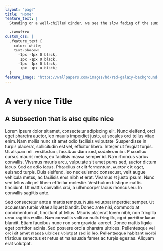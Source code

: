 ```yaml
---
layout: "page"
title: "Home"
feature_text: |
  Standing on a well-chilled cinder, we see the slow fading of the suns, and we try to recall the vanished brilliance of the origin of worlds.
  
  -Lemaître
custom_css: |
  .feature_text {
    color: white;
    text-shadow: 
      -1px -1px 0 black,
       1px -1px 0 black,
      -1px  1px 0 black,
       1px  1px 0 black;
  }
feature_image: "https://wallpapers.com/images/hd/red-galaxy-background-fo6g0su3uahjgap5.jpg"
---
```



# A very nice Title

## A Subsection that is also quite nice

Lorem ipsum dolor sit amet, consectetur adipiscing elit. Nunc eleifend, orci eget pharetra auctor, leo mauris imperdiet justo, at sodales orci tellus vitae enim. Nam mollis nunc sit amet odio facilisis vulputate. Suspendisse in turpis placerat, sollicitudin est vel, efficitur libero. Integer ut feugiat turpis. Ut aliquam elit vestibulum, faucibus diam sed, sodales enim. Phasellus cursus mauris metus, eu facilisis massa semper id. Nam rhoncus varius convallis. Vivamus mauris arcu, vulputate sit amet purus sed, auctor dictum lacus. Sed ac odio lacus. Phasellus et elit fermentum, auctor elit eget, euismod turpis. Duis eleifend, leo nec euismod consequat, velit augue vehicula metus, ac facilisis eros nibh et erat. Vivamus et justo ipsum. Nunc sed tellus aliquet libero efficitur molestie. Vestibulum tristique mattis tincidunt. Ut mattis convallis orci, a ullamcorper lacus rhoncus eu. In convallis sagittis ante.

Sed consectetur ante a mattis tempus. Nulla volutpat imperdiet semper. Ut accumsan turpis vitae aliquet blandit. Donec ante nisi, commodo at condimentum ut, tincidunt at tellus. Mauris placerat lorem nibh, non fringilla urna sagittis mollis. Nam convallis velit ac nulla fringilla, eget porttitor lacus blandit. Etiam faucibus nunc non sem gravida laoreet. Donec mattis ligula eget porttitor lacinia. Sed posuere orci a pharetra ultrices. Pellentesque vel orci sit amet massa ultrices volutpat sed id leo. Pellentesque habitant morbi tristique senectus et netus et malesuada fames ac turpis egestas. Aliquam erat volutpat.
